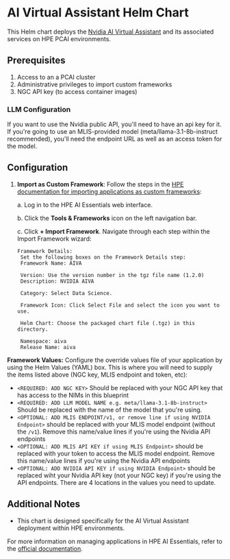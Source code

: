 # AI Virtual Assistant Helm Chart

This Helm chart deploys the [Nvidia AI Virtual Assistant](https://github.com/NVIDIA-AI-Blueprints/ai-virtual-assistant) and its associated services on HPE PCAI environments.

## Prerequisites

1. Access to an a PCAI cluster
2. Administrative privileges to import custom frameworks
3. NGC API key (to access container images)

### LLM Configuration

If you want to use the Nvidia public API, you'll need to have an api key for it.
If you're going to use an MLIS-provided model (meta/llama-3.1-8b-instruct recommended), you'll need the endpoint URL as well as an access token for the model.


## Configuration

1. **Import as Custom Framework**:
   Follow the steps in the [HPE documentation for importing applications as custom frameworks](https://support.hpe.com/hpesc/public/docDisplay?docId=a00aie16hen_us&page=ManageClusters/importing-applications.html):

   a. Log in to the HPE AI Essentials web interface.
   
   b. Click the **Tools & Frameworks** icon on the left navigation bar.
   
   c. Click **+ Import Framework**. Navigate through each step within the Import Framework wizard:

       Framework Details: 
        Set the following boxes on the Framework Details step:
        Framework Name: AIVA

        Version: Use the version number in the tgz file name (1.2.0)
        Description: NVIDIA AIVA 

        Category: Select Data Science.

        Framework Icon: Click Select File and select the icon you want to use.
        
        Helm Chart: Choose the packaged chart file (.tgz) in this directory.
        
        Namespace: aiva
        Release Name: aiva
        
    
    
**Framework Values:**
 Configure the override values file of your application by using the Helm Values (YAML) box. This is where you will need to supply the items listed above (NGC key, MLIS endpoint and token, etc):

* `<REQUIRED: ADD NGC KEY>` Should be replaced with your NGC API key that has access to the NIMs in this blueprint
* `<REQUIRED: ADD LLM MODEL NAME e.g. meta/llama-3.1-8b-instruct>` Should be replaced with the name of the model that you're using.
* `<OPTIONAL: ADD MLIS ENDPOINT/v1, or remove line if using NVIDIA Endpoint>` should be replaced with your MLIS model endpoint (without the `/v1`). Remove this name/value lines if you're using the Nvidia API endpoints
* `<OPTIONAL: ADD MLIS API KEY if using MLIS Endpoint>` should be replaced with your token to access the MLIS model endpoint. Remove this name/value lines if you're using the Nvidia API endpoints
* `<OPTIONAL: ADD NVIDIA API KEY if using NVIDIA Endpoint>` should be replaced wiht your Nvidia API key (not your NGC key) if you're using the API endpoints. There are 4 locations in the values you need to update.


## Additional Notes

- This chart is designed specifically for the AI Virtual Assistant deployment within HPE environments.

For more information on managing applications in HPE AI Essentials, refer to the [official documentation](https://support.hpe.com/hpesc/public/docDisplay?docId=a00aie16hen_us&page=ManageClusters/importing-applications.html).
